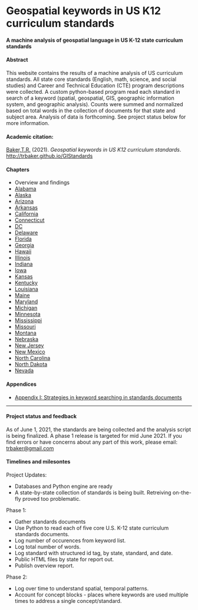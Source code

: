 # Geospatial keywords in US K12 curriculum standards
#### A machine analysis of geospatial language in US K-12 state curriculum standards

#### Abstract
This website contains the results of a machine analysis of US curriculum standards.  All state core standards (English, math, science, and social studies) and Career and Technical Education (CTE) program descriptions were collected.  A custom python-based program read each standard in search of a keyword (spatial, geospatial, GIS, geographic information system, and geographic analysis).  Counts were summed and normalized based on total words in the collection of documents for that state and subject area. Analysis of data is forthcoming. See project status below for more information.

#### Academic citation:
[Baker,T.R.](https://orcid.org/0000-0002-5005-9663) (2021). *Geospatial keywords in US K12 curriculum standards*. http://trbaker.github.io/GIStandards

#### Chapters
- Overview and findings
- [Alabama](AL.html)
- [Alaska](AK.html)
- [Arizona](AZ.html)
- [Arkansas](AR.html)
- [California](CA.html)
- [Connecticut](CT.html)
- [DC](DC.html)
- [Delaware](DE.html)
- [Florida](FL.html)
- [Georgia](GA.html)
- [Hawaii](HI.html)
- [Illinois](IL.html)
- [Indiana](ID.html)
- [Iowa](IA.html)
- [Kansas](KS.html)
- [Kentucky](KY.html)
- [Louisiana](LA.html)
- [Maine](ME.html)
- [Maryland](MD.html)
- [Michigan](MI.html)
- [Minnesota](MN.html)
- [Mississippi](MS.html)
- [Missouri](MO.html)
- [Montana](MT.html)
- [Nebraska](NE.html)
- [New Jersey](NJ.html)
- [New Mexico](NM.html)
- [North Carolina](NC.html)
- [North Dakota](ND.html)
- [Nevada](NV.html)

#### Appendices
- [Appendix I: Strategies in keyword searching in standards documents](appendix_search.md)

----------------------
#### Project status and feedback
As of June 1, 2021, the standards are being collected and the analysis script is being finalized.  A phase 1 release is targeted for mid  June 2021. If you find errors or have concerns about any part of this work, please email: trbaker@gmail.com

#### Timelines and milesontes
Project Updates:
- Databases and Python engine are ready
- A state-by-state collection of standards is being built. Retreiving on-the-fly proved too problematic.

 Phase 1:
- Gather standards documents
- Use Python to read each of five core U.S. K-12 state curriculum standards documents.
- Log number of occurences from keyword list.
- Log total number of words.
- Log standard with structured id tag, by state, standard, and date.
- Public HTML files by state for report out.
- Publish overview report.

Phase 2:
- Log over time to understand spatial, temporal patterns.
- Account for concept blocks - places where keywords are used multiple times to address a single concept/standard.



